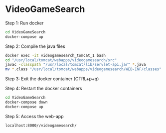# VideoGameSearch

Step 1: Run docker
```bash
cd VideoGameSearch
docker-compose up
```

Step 2: Compile the java files
```bash
docker exec -it videogamesearch_tomcat_1 bash
cd "/usr/local/tomcat/webapps/videogamesearch/src"
javac -classpath "/usr/local/tomcat/lib/servlet-api.jar" *.java 
mv *.class "/usr/local/tomcat/webapps/videogamesearch/WEB-INF/classes"
```

Step 3: Exit the docker container (CTRL+p+q)

Step 4: Restart the docker containers
```bash
cd VideoGameSearch
docker-compose down
docker-compose up
```

Step 5: Access the web-app 
```bash
localhost:8000//videogamesearch/
```